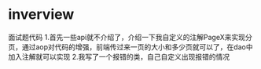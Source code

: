 # inverview
面试题代码
1.首先一些api就不介绍了，介绍一下我自定义的注解PageX来实现分页，通过aop对代码的增强，前端传过来一页的大小和多少页就可以了，在dao中加入注解就可以实现
2.我写了一个报错的类，自己自定义出现报错的情况
